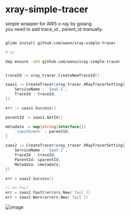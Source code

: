 # xray-simple-tracer

simple wrapper for AWS x-ray by golang.  
you need to add trace_id , parent_id manually. 

```sh

glide install github.com/wano/xray-simple-tracer

# or

dep ensure -add github.com/wano/xray-simple-tracer

```

```go

traceId := xray_tracer.CreateNewTraceId()

saas1 := CreateTracer(xray_tracer.XRayTracerSetting{
	ServiceName : `SaaS-1`,
	TraceId : traceId,
})

err := saas1.Success()

parentId := saas1.GetId()

metadata := map[string]interface{}{
	`inputEvent` : parentId,
}

saas2 := CreateTracer(xray_tracer.XRayTracerSetting{
	ServiceName : `SaaS-2`,
	TraceId : traceId,
	ParentId: &parentId,
	Metadata: &metadata,
})

err = saas2.Success()

// on Fail
err = saas2.Fault(errors.New(`fail`))
err = saas2.Warn(errors.New(`fail`))


```

![image](https://user-images.githubusercontent.com/1452731/36366079-d405ea20-158f-11e8-84bc-a0aa12c08197.png)

